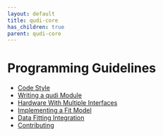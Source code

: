 ```yaml
---
layout: default
title: qudi-core
has_children: true
parent: qudi-core
---
```


# Programming Guidelines

- [Code Style]()
- [Writing a qudi Module]()
- [Hardware With Multiple Interfaces](hardware_with_multiple_interfaces.md)
- [Implementing a Fit Model]()
- [Data Fitting Integration](data_fitting_integration.md)
- [Contributing]()
